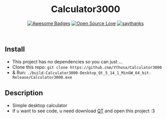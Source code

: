 <br>
<h1 align="center">Calculator3000</h1>
<div align="center">
  

[![Awesome Badges](https://img.shields.io/badge/badges-awesome-green.svg)](https://github.com/ythosa)
[![Open Source Love](https://badges.frapsoft.com/os/v1/open-source.png?v=103)](https://github.com/ellerbrock/open-source-badges/)
[![saythanks](https://img.shields.io/badge/say-thanks-ff69b4.svg)](https://vk.com/ythosa)
    
<br>

</div>

## Install
-   This project has no dependencies so you can just ...
-   Clone this repo: `git clone https://github.com/Ythosa/Calculator3000`
-   & Run: `./build-Calculator3000-Desktop_Qt_5_14_1_MinGW_64_bit-Release/Calculator3000.exe`



## Description
-    Simple desktop calculator
-    If u want to see code, u need download [QT](https://www.qt.io/download) and open this project :3
